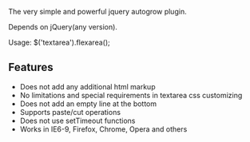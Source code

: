 The very simple and powerful jquery autogrow plugin.

Depends on jQuery(any version).

Usage: $('textarea').flexarea();

Features
--------
* Does not add any additional html markup
* No limitations and special requirements in textarea css customizing
* Does not add an empty line at the bottom
* Supports paste/cut operations
* Does not use setTimeout functions
* Works in IE6-9, Firefox, Chrome, Opera and others